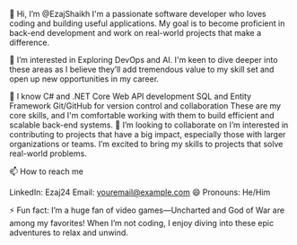 👋 Hi, I’m @EzajShaikh
I'm a passionate software developer who loves coding and building useful applications. My goal is to become proficient in back-end development and work on real-world projects that make a difference.

👀 I’m interested in
Exploring DevOps and AI. I'm keen to dive deeper into these areas as I believe they’ll add tremendous value to my skill set and open up new opportunities in my career.

🌱 I know
C# and .NET Core
Web API development
SQL and Entity Framework
Git/GitHub for version control and collaboration
These are my core skills, and I'm comfortable working with them to build efficient and scalable back-end systems.
💞️ I’m looking to collaborate on
I’m interested in contributing to projects that have a big impact, especially those with larger organizations or teams. I’m excited to bring my skills to projects that solve real-world problems.

📫 How to reach me

LinkedIn: Ezaj24
Email: youremail@example.com
😄 Pronouns: He/Him

⚡ Fun fact:
I’m a huge fan of video games—Uncharted and God of War are among my favorites! When I’m not coding, I enjoy diving into these epic adventures to relax and unwind.
<!---
Ezaj24/Ezaj24 is a ✨ special ✨ repository because its `README.md` (this file) appears on your GitHub profile.
You can click the Preview link to take a look at your changes.
--->

